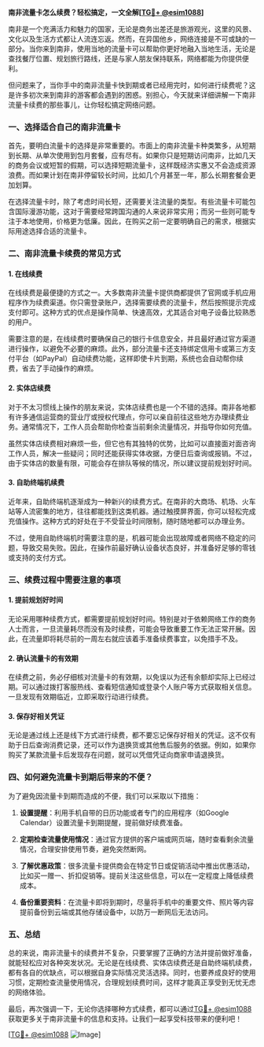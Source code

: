 **南非流量卡怎么续费？轻松搞定，一文全解[[TG💪+ @esim1088](https://t.me/s/esim1088)]**

南非是一个充满活力和魅力的国家，无论是商务出差还是旅游观光，这里的风景、文化以及生活方式都让人流连忘返。然而，在异国他乡，网络连接是不可或缺的一部分。当你来到南非，使用当地的流量卡可以帮助你更好地融入当地生活，无论是查找餐厅位置、规划旅行路线，还是与家人朋友保持联系，网络都能为你提供便利。

但问题来了，当你手中的南非流量卡快到期或者已经用完时，如何进行续费呢？这是许多初次来到南非的游客都会遇到的困惑。别担心，今天就来详细讲解一下南非流量卡续费的那些事儿，让你轻松搞定网络问题。

### 一、选择适合自己的南非流量卡

首先，要明白流量卡的选择是非常重要的。市面上的南非流量卡种类繁多，从短期到长期、从单次使用到包月套餐，应有尽有。如果你只是短期访问南非，比如几天的商务会议或短暂的假期，可以选择短期流量卡，这样既经济实惠又不会造成资源浪费。而如果计划在南非停留较长时间，比如几个月甚至一年，那么长期套餐会更加划算。

在选择流量卡时，除了考虑时间长短，还需要关注流量的类型。有些流量卡可能包含国际漫游功能，这对于需要经常跨国沟通的人来说非常实用；而另一些则可能专注于本地使用，价格更为低廉。因此，在购买之前一定要明确自己的需求，根据实际用途选择合适的流量卡。

### 二、南非流量卡续费的常见方式

#### 1. 在线续费
在线续费是最便捷的方式之一。大多数南非流量卡提供商都提供了官网或手机应用程序作为续费渠道。你只需登录账户，选择需要续费的流量卡，然后按照提示完成支付即可。这种方式的优点是操作简单、快速高效，尤其适合对电子设备比较熟悉的用户。

需要注意的是，在线续费时要确保自己的银行卡信息安全，并且最好通过官方渠道进行操作，以避免不必要的麻烦。此外，部分流量卡还支持绑定信用卡或第三方支付平台（如PayPal）自动续费功能，这样即使卡片到期，系统也会自动帮你续费，省去了手动操作的麻烦。

#### 2. 实体店续费
对于不太习惯线上操作的朋友来说，实体店续费也是一个不错的选择。南非各地都有许多通信运营商的营业厅或授权代理点，你可以亲自前往这些地方办理续费业务。通常情况下，工作人员会帮助你检查当前剩余流量情况，并指导你如何充值。

虽然实体店续费相对麻烦一些，但它也有其独特的优势，比如可以直接面对面咨询工作人员，解决一些疑问；同时还能获得实体收据，方便日后查询或报销。不过，由于实体店的数量有限，可能会存在排队等候的情况，所以建议提前规划好时间。

#### 3. 自助终端机续费
近年来，自助终端机逐渐成为一种新兴的续费方式。在南非的大商场、机场、火车站等人流密集的地方，往往都能找到这类机器。通过触摸屏界面，你可以轻松完成充值操作。这种方式的好处在于不受营业时间限制，随时随地都可以办理业务。

不过，使用自助终端机时需要注意的是，机器可能会出现故障或者网络不稳定的问题，导致交易失败。因此，在操作前最好确认设备状态良好，并准备好足够的零钱或支持的支付方式。

### 三、续费过程中需要注意的事项

#### 1. 提前规划好时间
无论采用哪种续费方式，都需要提前规划好时间。特别是对于依赖网络工作的商务人士而言，一旦流量耗尽而没有及时续费，可能会导致重要工作无法正常开展。因此，在流量即将耗尽前的一周左右就应该着手准备续费事宜，以免措手不及。

#### 2. 确认流量卡的有效期
在续费之前，务必仔细核对流量卡的有效期，以免误以为还有余额却实际上已经过期。可以通过拨打客服热线、查看短信通知或登录个人账户等方式获取相关信息。一旦发现有效期临近，立即采取行动进行续费。

#### 3. 保存好相关凭证
无论是通过线上还是线下方式进行续费，都不要忘记保存好相关的凭证。这不仅有助于日后查询消费记录，还可以作为退换货或其他售后服务的依据。例如，如果你购买了某款流量卡后发现存在问题，就可以凭借凭证向商家申请退换货。

### 四、如何避免流量卡到期后带来的不便？

为了避免因流量卡到期而造成的不便，我们可以采取以下措施：

1. **设置提醒**：利用手机自带的日历功能或者专门的应用程序（如Google Calendar）设置流量卡到期提醒，提前做好续费准备。
   
2. **定期检查流量使用情况**：通过官方提供的客户端或网页端，随时查看剩余流量情况，合理安排使用节奏，避免突然断网。

3. **了解优惠政策**：很多流量卡提供商会在特定节日或促销活动中推出优惠活动，比如买一赠一、折扣促销等。提前关注这些信息，可以在一定程度上降低续费成本。

4. **备份重要资料**：在流量卡即将到期时，尽量将手机中的重要文件、照片等内容提前备份到云端或其他存储设备中，以防万一断网后无法访问。

### 五、总结

总的来说，南非流量卡的续费并不复杂，只要掌握了正确的方法并提前做好准备，就能轻松应对各种突发状况。无论是在线续费、实体店续费还是自助终端机续费，都有各自的优缺点，可以根据自身实际情况灵活选择。同时，也要养成良好的使用习惯，定期检查流量使用情况，合理规划续费时间，这样才能真正享受到无忧无虑的网络体验。

最后，再次强调一下，无论你选择哪种方式续费，都可以通过[TG💪+ @esim1088](https://t.me/s/esim1088)获取更多关于南非流量卡的信息和支持。让我们一起享受科技带来的便利吧！

[[TG💪+ @esim1088](https://t.me/s/esim1088) ![Image](https://i.postimg.cc/4NQfJmqS/Snipaste-2025-05-13-00-14-12.png)]